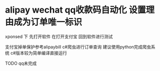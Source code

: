 # alipay  wechat qq收款码自动化  设置理由成为订单唯一标识


xponsed 下 先打开软件 在打开支付宝  回到软件进行测试


支付宝掉单保护参考alipaybill c#爬虫进行订单查询  建议使用python完成爬虫系统  c#版本较为简单编译直接运行


TODO qq未完成 

